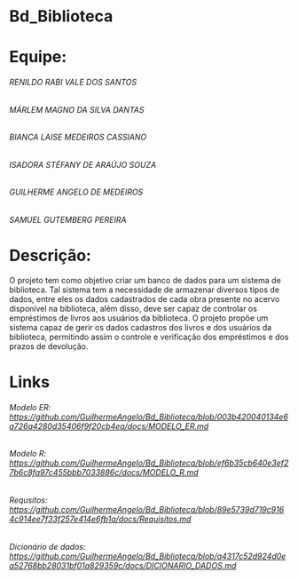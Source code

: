 # Bd_Biblioteca

# Equipe:
###### RENILDO RABI VALE DOS SANTOS
###### MÁRLEM MAGNO DA SILVA DANTAS
###### BIANCA LAISE MEDEIROS CASSIANO
###### ISADORA STÉFANY DE ARAÚJO SOUZA
###### GUILHERME ANGELO DE MEDEIROS
###### SAMUEL GUTEMBERG PEREIRA

# Descrição:

O projeto tem como objetivo criar um banco de dados para um sistema de biblioteca. Tal sistema tem a necessidade de armazenar diversos tipos de dados, entre eles os dados cadastrados de cada obra presente no acervo disponível na biblioteca, além disso, deve ser capaz de controlar os empréstimos de livros aos usuários da biblioteca. O projeto propõe um sistema capaz de gerir os dados cadastros dos livros e dos usuários da biblioteca, permitindo assim o controle e verificação dos empréstimos e dos prazos de devolução.

# Links
###### Modelo ER: https://github.com/GuilhermeAngelo/Bd_Biblioteca/blob/003b420040134e6a726a4280d35406f9f20cb4ea/docs/MODELO_ER.md
###### Modelo R:  https://github.com/GuilhermeAngelo/Bd_Biblioteca/blob/ef6b35cb640e3ef27b6c8fa97c455bbb7033886c/docs/MODELO_R.md
###### Requsitos: https://github.com/GuilhermeAngelo/Bd_Biblioteca/blob/89e5739d719c9164c914ee7f33f257e414e6fb1a/docs/Requisitos.md
###### Dicionário de dados: https://github.com/GuilhermeAngelo/Bd_Biblioteca/blob/a4317c52d924d0ea52768bb28031bf01a829359c/docs/DICIONARIO_DADOS.md
